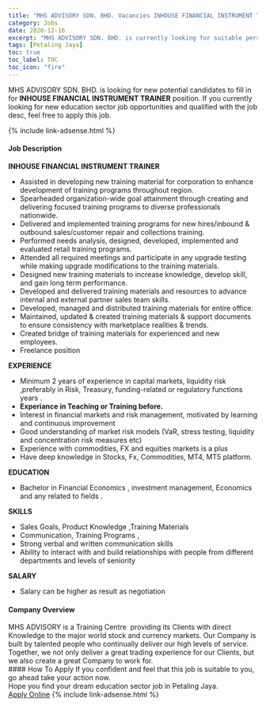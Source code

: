 ```yaml
---
title: "MHS ADVISORY SDN. BHD. Vacancies INHOUSE FINANCIAL INSTRUMENT TRAINER" 
category: Jobs 
date: 2020-12-16 
excerpt: "MHS ADVISORY SDN. BHD. is currently looking for suitable person to fill in the INHOUSE FINANCIAL INSTRUMENT TRAINER which positioned at Petaling Jaya" 
tags: [Petaling Jaya] 
toc: true 
toc_label: TOC 
toc_icon: "fire" 
--- 
```


<p>MHS ADVISORY SDN. BHD. is looking for new potential candidates to fill in for <b>INHOUSE FINANCIAL INSTRUMENT TRAINER</b> position. If you currently looking for new education sector job opportunities and qualified with the job desc, feel free to apply this job.
</p>{% include link-adsense.html %} 
 <div><div><div><h4>Job Description</h4></div></div><div><div><span><div><div><strong>INHOUSE FINANCIAL INSTRUMENT TRAINER</strong></div><ul><li>Assisted in developing new training material for corporation to enhance development of training programs throughout region.</li><li>Spearheaded organization-wide goal attainment through creating and delivering focused training programs to diverse professionals nationwide.</li><li>Delivered and implemented training programs for new hires/inbound &amp; outbound sales/customer repair and collections training.</li><li>Performed needs analysis, designed, developed, implemented and evaluated retail training programs.</li><li>Attended all required meetings and participate in any upgrade testing while making upgrade modifications to the training materials.</li><li>Designed new training materials to increase knowledge, develop skill, and gain long term performance.</li><li>Developed and delivered training materials and resources to advance internal and external partner sales team skills.</li><li>Developed, managed and distributed training materials for entire office.</li><li>Maintained, updated &amp; created training materials &amp; support documents to ensure consistency with marketplace realities &amp; trends.</li><li>Created bridge of training materials for experienced and new employees.</li><li>Freelance position</li></ul><div><strong>EXPERIENCE</strong></div><ul><li>Minimum 2 years of experience in capital markets, liquidity risk ,preferably in Risk, Treasury, funding-related or regulatory functions years .</li><li><strong>Experiance in Teaching or Training before.</strong></li><li>Interest in financial markets and risk management, motivated by learning and continuous improvement</li><li>Good understanding of market risk models (VaR, stress testing, liquidity and concentration risk measures etc)</li><li>Experience with commodities, FX and equities markets is a plus</li><li>Have deep knowledge in Stocks, Fx, Commodities, MT4, MT5 platform.</li></ul><div><strong>EDUCATION</strong></div><ul><li>Bachelor in Financial Economics , investment management, Economics and any related to fields .</li></ul><div><strong>SKILLS</strong></div><ul><li>Sales Goals, Product Knowledge ,Training Materials</li><li><div>Communication, Training Programs ,</div></li><li>Strong verbal and written communication skills</li><li>Ability to interact with and build relationships with people from different departments and levels of seniority</li></ul><div><strong>SALARY</strong></div><ul><li>Salary can be higher as result as negotiation</li></ul></div></span></div></div></div> 
<div><div><div><h4>Company Overview</h4></div></div><div><div><span><div><div>MHS ADVISORY is a Training Centre&#160; providing its Clients with direct Knowledge to the major world stock and currency markets. Our Company is built by talented people who continually deliver our high levels of service. Together, we not only deliver a great trading experience for our Clients, but we also create a great Company to work for.</div></div></span></div></div></div> 
#### How To Apply 
If you confident and feel that this job is suitable to you, go ahead take your action now. <br/> 
Hope you find your dream education sector job in Petaling Jaya. <br/> 
<a href="https://www.jobstreet.com.my/en/job/inhouse-financial-instrument-trainer-4433175?jobId=jobstreet-my-job-4433175&sectionRank=27&token=0~2051e8c1-cb7c-4b4d-9fd9-84776776108f&fr=SRP%20View%20In%20New%20Ta" class="btn btn--info" target="_blank" rel="nofollow noopenner">Apply Online</a> 
{% include link-adsense.html %} 